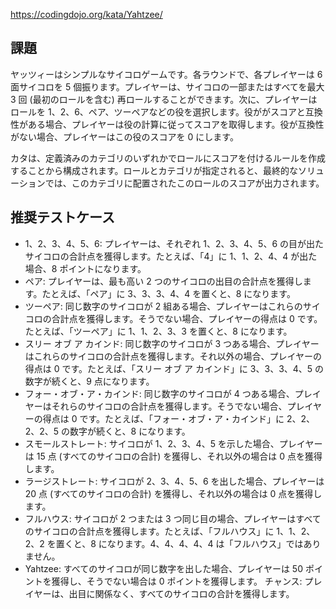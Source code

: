 https://codingdojo.org/kata/Yahtzee/

## 課題

ヤッツィーはシンプルなサイコロゲームです。各ラウンドで、各プレイヤーは 6 面サイコロを 5 個振ります。プレイヤーは、サイコロの一部またはすべてを最大 3 回 (最初のロールを含む) 再ロールすることができます。次に、プレイヤーはロールを 1、2、6、ペア、ツーペアなどの役を選択します。役ががスコアと互換性がある場合、プレイヤーは役の計算に従ってスコアを取得します。役が互換性がない場合、プレイヤーはこの役のスコアを 0 にします。

カタは、定義済みのカテゴリのいずれかでロールにスコアを付けるルールを作成することから構成されます。ロールとカテゴリが指定されると、最終的なソリューションでは、このカテゴリに配置されたこのロールのスコアが出力されます。

## 推奨テストケース

- 1、2、3、4、5、6: プレイヤーは、それぞれ 1、2、3、4、5、6 の目が出たサイコロの合計点を獲得します。たとえば、「4」に 1、1、2、4、4 が出た場合、8 ポイントになります。
- ペア: プレイヤーは、最も高い 2 つのサイコロの出目の合計点を獲得します。たとえば、「ペア」に 3、3、3、4、4 を置くと、8 になります。
- ツーペア: 同じ数字のサイコロが 2 組ある場合、プレイヤーはこれらのサイコロの合計点を獲得します。そうでない場合、プレイヤーの得点は 0 です。たとえば、「ツーペア」に 1、1、2、3、3 を置くと、8 になります。
- スリー オブ ア カインド: 同じ数字のサイコロが 3 つある場合、プレイヤーはこれらのサイコロの合計点を獲得します。それ以外の場合、プレイヤーの得点は 0 です。たとえば、「スリー オブ ア カインド」に 3、3、3、4、5 の数字が続くと、9 点になります。
- フォー・オブ・ア・カインド: 同じ数字のサイコロが 4 つある場合、プレイヤーはそれらのサイコロの合計点を獲得します。そうでない場合、プレイヤーの得点は 0 です。たとえば、「フォー・オブ・ア・カインド」に 2、2、2、2、5 の数字が続くと、8 になります。
- スモールストレート: サイコロが 1、2、3、4、5 を示した場合、プレイヤーは 15 点 (すべてのサイコロの合計) を獲得し、それ以外の場合は 0 点を獲得します。
- ラージストレート: サイコロが 2、3、4、5、6 を出した場合、プレイヤーは 20 点 (すべてのサイコロの合計) を獲得し、それ以外の場合は 0 点を獲得します。
- フルハウス: サイコロが 2 つまたは 3 つ同じ目の場合、プレイヤーはすべてのサイコロの合計点を獲得します。たとえば、「フルハウス」に 1、1、2、2、2 を置くと、8 になります。4、4、4、4、4 は「フルハウス」ではありません。
- Yahtzee: すべてのサイコロが同じ数字を出した場合、プレイヤーは 50 ポイントを獲得し、そうでない場合は 0 ポイントを獲得します。
  チャンス: プレイヤーは、出目に関係なく、すべてのサイコロの合計を獲得します。
